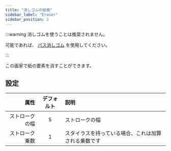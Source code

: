 ```yaml
---
title: "消しゴムの絵画"
sidebar_label: "Eraser"
sidebar_position: 3
---
```


:::warning 消しゴムを使うことは推奨されません。

可能であれば、 [パス消しゴム](path_eraser) を使用してください。

:::

この画家で紙の要素を消すことができます。

## 設定

|      属性 | デフォルト | 説明                         |
| -------:|:-----:|:-------------------------- |
| ストロークの幅 |   5   | ストロークの幅                    |
| ストローク乗数 |   1   | スタイラスを持っている場合、これは加算される乗数です |
